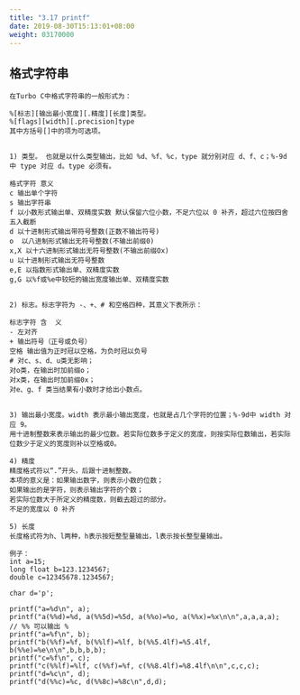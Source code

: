 ```yaml
---
title: "3.17 printf"
date: 2019-08-30T15:13:01+08:00
weight: 03170000
---
```


## 格式字符串

    在Turbo C中格式字符串的一般形式为：

    %[标志][输出最小宽度][.精度][长度]类型。
    %[flags][width][.precision]type
    其中方括号[]中的项为可选项。


    1) 类型。 也就是以什么类型输出，比如 %d、%f、%c，type 就分别对应 d、f、c；%-9d中 type 对应 d。type 必须有。

    格式字符 意义 
    c 输出单个字符 
    s 输出字符串 
    f 以小数形式输出单、双精度实数 默认保留六位小数，不足六位以 0 补齐，超过六位按四舍五入截断
    d 以十进制形式输出带符号整数(正数不输出符号) 
    o  以八进制形式输出无符号整数(不输出前缀0) 
    x,X 以十六进制形式输出无符号整数(不输出前缀Ox) 
    u 以十进制形式输出无符号整数 
    e,E 以指数形式输出单、双精度实数 
    g,G 以%f或%e中较短的输出宽度输出单、双精度实数 


    2) 标志。标志字符为 -、+、# 和空格四种，其意义下表所示：

    标志字符 含  义
    - 左对齐
    + 输出符号（正号或负号）
    空格 输出值为正时冠以空格，为负时冠以负号
    # 对c、s、d、u类无影响；
    对o类，在输出时加前缀o；
    对x类，在输出时加前缀0x；
    对e、g、f 类当结果有小数时才给出小数点。


    3) 输出最小宽度。width 表示最小输出宽度，也就是占几个字符的位置；%-9d中 width 对应 9。
    用十进制整数来表示输出的最少位数。若实际位数多于定义的宽度，则按实际位数输出，若实际位数少于定义的宽度则补以空格或0。

    4) 精度
    精度格式符以“.”开头，后跟十进制整数。
    本项的意义是：如果输出数字，则表示小数的位数；
    如果输出的是字符，则表示输出字符的个数；
    若实际位数大于所定义的精度数，则截去超过的部分。
    不足的宽度以 0 补齐

    5) 长度
    长度格式符为h、l两种，h表示按短整型量输出，l表示按长整型量输出。

    例子：
    int a=15;
    long float b=123.1234567;
    double c=12345678.1234567;

    char d='p';

    printf("a=%d\n", a);
    printf("a(%%d)=%d, a(%%5d)=%5d, a(%%o)=%o, a(%%x)=%x\n\n",a,a,a,a);  // %% 可以输出 %
    printf("a=%f\n", b);
    printf("b(%%f)=%f, b(%%lf)=%lf, b(%%5.4lf)=%5.4lf, b(%%e)=%e\n\n",b,b,b,b);
    printf("c=%f\n", c);
    printf("c(%%lf)=%lf, c(%%f)=%f, c(%%8.4lf)=%8.4lf\n\n",c,c,c);
    printf("d=%c\n", d);
    printf("d(%%c)=%c, d(%%8c)=%8c\n",d,d);
